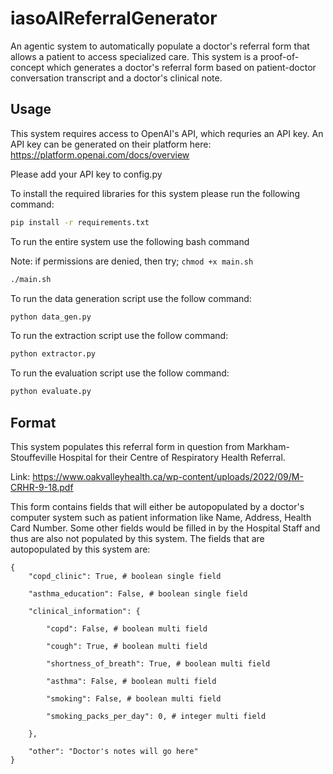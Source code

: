 # iasoAIReferralGenerator

An agentic system to automatically populate a doctor's referral form
that allows a patient to access specialized care. This system is a
proof-of-concept which generates a doctor's referral form based on 
patient-doctor conversation transcript and a doctor's clinical note.

## Usage
This system requires access to OpenAI's API, which requries an API key.
An API key can be generated on their platform 
here: https://platform.openai.com/docs/overview

Please add your API key to config.py

To install the required libraries for this system please run the following
command:

```bash
pip install -r requirements.txt
```

To run the entire system use the following bash command

Note: if permissions are denied, then try; `chmod +x main.sh`

``` bash
./main.sh
```

To run the data generation script use the follow command:
```bash
python data_gen.py
```

To run the extraction script use the follow command:
```bash
python extractor.py
```

To run the evaluation script use the follow command:
```bash
python evaluate.py
```

## Format

This system populates this referral form in question from 
Markham-Stouffeville Hospital for their Centre of Respiratory Health
Referral. 

Link: https://www.oakvalleyhealth.ca/wp-content/uploads/2022/09/M-CRHR-9-18.pdf

This form contains fields that will either be autopopulated by a doctor's 
computer system such as patient information like Name, Address, Health Card
Number. Some other fields would be filled in by the Hospital Staff and thus 
are also not populated by this system. The fields that are autopopulated by
this system are:

```
{
    "copd_clinic": True, # boolean single field
    
    "asthma_education": False, # boolean single field
    
    "clinical_information": {
    
        "copd": False, # boolean multi field
    
        "cough": True, # boolean multi field
    
        "shortness_of_breath": True, # boolean multi field
    
        "asthma": False, # boolean multi field
    
        "smoking": False, # boolean multi field
    
        "smoking_packs_per_day": 0, # integer multi field
    
    },
    
    "other": "Doctor's notes will go here"
}
```
